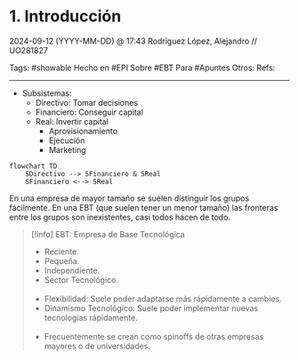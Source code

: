 # 1. Introducción
2024-09-12 (YYYY-MM-DD) @ 17:43
Rodríguez López, Alejandro // UO281827

Tags:
	#showable
	Hecho en #EPI
	Sobre #EBT
	Para #Apuntes
	Otros:
	Refs:
 
<hr>

- Subsistemas:
	- Directivo: Tomar decisiones
	- Financiero: Conseguir capital
	- Real: Invertir capital
		- Aprovisionamiento
		- Ejecución
		- Marketing

```mermaid
flowchart TD
	SDirectivo --> SFinanciero & SReal
	SFinanciero <--> SReal	
```

En una empresa de mayor tamaño se suelen distinguir los grupos fácilmente.
En una EBT (que suelen tener un menor tamaño) las fronteras entre los grupos son inexistentes, casi todos hacen de todo.

> [!info] EBT: Empresa de Base Tecnológica
> - Reciente.
> - Pequeña.
> - Independiente.
> - Sector Tecnológico.<br><br>
> - Flexibilidad: Suele poder adaptarse más rápidamente a cambios.
> - Dinamismo Tecnológico: Suele poder implementar nuevas tecnologías rápidamente.<br><br>
> - Frecuentemente se crean como spinoffs de otras empresas mayores o de universidades.


